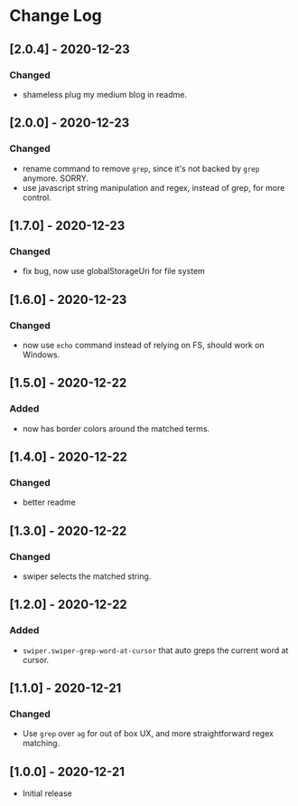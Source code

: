 # Change Log

## [2.0.4] - 2020-12-23

### Changed

- shameless plug my medium blog in readme.

## [2.0.0] - 2020-12-23

### Changed

- rename command to remove `grep`, since it's not backed by `grep` anymore. SORRY.
- use javascript string manipulation and regex, instead of grep, for more control.

## [1.7.0] - 2020-12-23

### Changed

- fix bug, now use globalStorageUri for file system

## [1.6.0] - 2020-12-23

### Changed

- now use `echo` command instead of relying on FS, should work on Windows.

## [1.5.0] - 2020-12-22

### Added

- now has border colors around the matched terms.

## [1.4.0] - 2020-12-22

### Changed

- better readme

## [1.3.0] - 2020-12-22

### Changed

- swiper selects the matched string.

## [1.2.0] - 2020-12-22

### Added

- `swiper.swiper-grep-word-at-cursor` that auto greps the current word at cursor.

## [1.1.0] - 2020-12-21

### Changed

- Use `grep` over `ag` for out of box UX, and more straightforward regex matching.

## [1.0.0] - 2020-12-21

- Initial release

